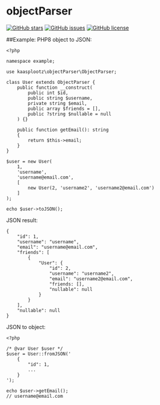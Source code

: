 # objectParser

[![GitHub stars](https://img.shields.io/github/stars/kaasplootz/objectParser?style=flat-square)](https://github.com/kaasplootz/objectParser/stargazers) [![GitHub issues](https://img.shields.io/github/issues/kaasplootz/objectParser?style=flat-square)](https://github.com/kaasplootz/objectParser/issues) [![GitHub license](https://img.shields.io/github/license/kaasplootz/objectParser?style=flat-square)](https://github.com/kaasplootz/objectParser)

##Example:
PHP8 object to JSON:

    <?php

    namespace example;

    use kaasplootz\objectParser\ObjectParser;

    class User extends ObjectParser {
        public function __construct(
            public int $id,
            public string $username,
            private string $email,
            public array $friends = [],
            public ?string $nullable = null
        ) {}

        public function getEmail(): string
        {
            return $this->email;
        }
    }

    $user = new User(
        1,
        'username',
        'username@email.com',
        [
            new User(2, 'username2', 'username2@email.com')
        ]
    );

    echo $user->toJSON();

JSON result:

    {
        "id": 1,
        "username": "username",
        "email": "username@email.com",
        "friends": [
            {
                "User": {
                    "id": 2,
                    "username": "username2",
                    "email": "username2@email.com",
                    "friends: [],
                    "nullable": null
                } 
            }
        ],
        "nullable": null
    }

JSON to object:

    <?php

    /* @var User $user */
    $user = User::fromJSON('
        {
            "id": 1,
            ...
        }
    ');

    echo $user->getEmail();
    // username@email.com
